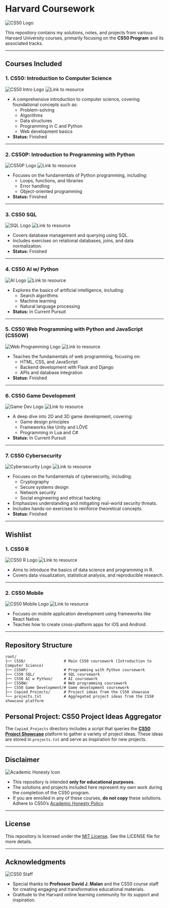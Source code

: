 # Harvard Coursework

![CS50 Logo](https://cs50.harvard.edu/images/cs50-logo.png)

This repository contains my solutions, notes, and projects from various Harvard University courses, primarily focusing on the **CS50 Program** and its associated tracks.

---

## Courses Included

### 1. **CS50: Introduction to Computer Science**
![CS50 Intro Logo](https://cs50.harvard.edu/x/2023/images/logo-cs50.png)
![Link to resource](https://cs50.harvard.edu/college/2024/fall/)
- A comprehensive introduction to computer science, covering foundational concepts such as:
  - Problem-solving
  - Algorithms
  - Data structures
  - Programming in C and Python
  - Web development basics
- **Status:** Finished

---

### 2. **CS50P: Introduction to Programming with Python**
![CS50P Logo](https://cs50.harvard.edu/python/2023/images/logo-cs50p.png)
![Link to resource](https://cs50.harvard.edu/python/2022/)
- Focuses on the fundamentals of Python programming, including:
  - Loops, functions, and libraries
  - Error handling
  - Object-oriented programming
- **Status:** Finished

---

### 3. **CS50 SQL**
![SQL Logo](https://upload.wikimedia.org/wikipedia/commons/8/87/Sql_data_base_with_logo.png)
![Link to resource](https://cs50.harvard.edu/sql/2024/)
- Covers database management and querying using SQL.
- Includes exercises on relational databases, joins, and data normalization.
- **Status:** Finished
  
---

### 4. **CS50 AI w/ Python**
![AI Logo](https://cs50.harvard.edu/ai/2023/images/logo-cs50ai.png)
![Link to resource](https://cs50.harvard.edu/ai/2024/)
- Explores the basics of artificial intelligence, including:
  - Search algorithms
  - Machine learning
  - Natural language processing
- **Status:** In Current Pursuit

---

### 5. **CS50 Web Programming with Python and JavaScript (CS50W)**
![Web Programming Logo](https://cs50.harvard.edu/web/2023/images/logo-cs50w.png)
![Link to resource](https://cs50.harvard.edu/web/2020/)
- Teaches the fundamentals of web programming, focusing on:
  - HTML, CSS, and JavaScript
  - Backend development with Flask and Django
  - APIs and database integration
- **Status:** Finished

---

### 6. **CS50 Game Development**
![Game Dev Logo](https://cs50.harvard.edu/games/2023/images/logo-cs50g.png)
![Link to resource](https://cs50.harvard.edu/games/2018/)
- A deep dive into 2D and 3D game development, covering:
  - Game design principles
  - Frameworks like Unity and LÖVE
  - Programming in Lua and C#
- **Status:** In Current Pursuit

---

### 7. **CS50 Cybersecurity**
![Cybersecurity Logo](https://cs50.harvard.edu/cyber/2023/images/logo-cs50cyber.png)
![Link to resource](https://cs50.harvard.edu/cybersecurity/2023/)
- Focuses on the fundamentals of cybersecurity, including:
  - Cryptography
  - Secure systems design
  - Network security
  - Social engineering and ethical hacking
- Emphasizes understanding and mitigating real-world security threats.
- Includes hands-on exercises to reinforce theoretical concepts.
- **Status:** Finished

---

## Wishlist

### 1. **CS50 R**
![CS50 R Logo](https://cs50.harvard.edu/r/2023/images/logo-cs50r.png)
![Link to resource](https://cs50.harvard.edu/r/2024/)
- Aims to introduce the basics of data science and programming in R.
- Covers data visualization, statistical analysis, and reproducible research.

---

### 2. **CS50 Mobile**
![CS50 Mobile Logo](https://cs50.harvard.edu/mobile/2023/images/logo-cs50mobile.png)
![Link to resource](https://cs50.harvard.edu/mobile/2018/)
- Focuses on mobile application development using frameworks like React Native.
- Teaches how to create cross-platform apps for iOS and Android.

---

## Repository Structure

```plaintext
root/
├── CS50/                 # Main CS50 coursework (Introduction to Computer Science)
├── CS50P/                # Programming with Python coursework
├── CS50 SQL/             # SQL coursework
├── CS50 AI w Python/     # AI coursework
├── CS50W/                # Web programming coursework
├── CS50 Game Development/# Game development coursework
├── Copied_Projects/      # Project ideas from the CS50 showcase
└── projects.txt          # Aggregated project ideas from the CS50 showcase platform
```

## Personal Project: CS50 Project Ideas Aggregator

The `Copied_Projects` directory includes a script that queries the **[CS50 Project Showcase](https://cs50.harvard.edu/x/projects/2024/)** platform to gather a variety of project ideas. These ideas are stored in `projects.txt` and serve as inspiration for new projects.

---

## Disclaimer

![Academic Honesty Icon](https://cs50.harvard.edu/x/2023/images/icon-academic-honesty.png)

- This repository is intended **only for educational purposes**.
- The solutions and projects included here represent my own work during the completion of the CS50 program.
- If you are enrolled in any of these courses, **do not copy** these solutions. Adhere to CS50’s [Academic Honesty Policy](https://cs50.harvard.edu/x/2023/honesty/).

---

## License

This repository is licensed under the [MIT License](LICENSE). See the LICENSE file for more details.

---

## Acknowledgments

![CS50 Staff](https://cs50.harvard.edu/x/2023/images/logo-cs50.png)

- Special thanks to **Professor David J. Malan** and the CS50 course staff for creating engaging and transformative educational materials.
- Gratitude to the Harvard online learning community for its support and inspiration.

